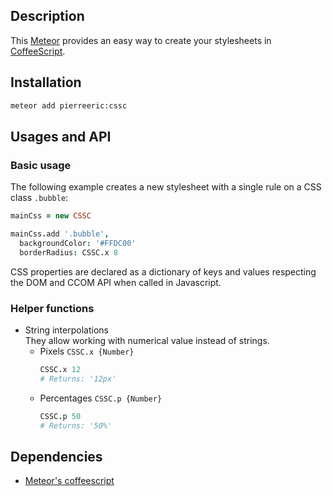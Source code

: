 ## Description
This [Meteor](https://www.meteor.com/) provides an easy way to create your stylesheets in [CoffeeScript](http://coffeescript.org/).

## Installation
```bash
meteor add pierreeric:cssc
```

## Usages and API
### Basic usage
The following example creates a new stylesheet with a single rule on a CSS
class `.bubble`:

```coffee
mainCss = new CSSC

mainCss.add '.bubble',
  backgroundColor: '#FFDC00'
  borderRadius: CSSC.x 8
```

CSS properties are declared as a dictionary of keys and values respecting
the DOM and CCOM API when called in Javascript.

### Helper functions
* String interpolations<br>
  They allow working with numerical value instead of strings.
  * Pixels `CSSC.x {Number}`<br>
    ```coffee
    CSSC.x 12
    # Returns: '12px'
    ```
  * Percentages `CSSC.p {Number}`<br>
    ```coffee
    CSSC.p 50
    # Returns: '50%'
    ```

## Dependencies
* [Meteor's coffeescript](https://atmospherejs.com/meteor/coffeescript)
